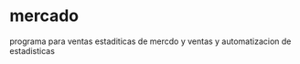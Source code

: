 # mercado
programa  para ventas  estaditicas  de mercdo y ventas  y automatizacion  de  estadisticas
